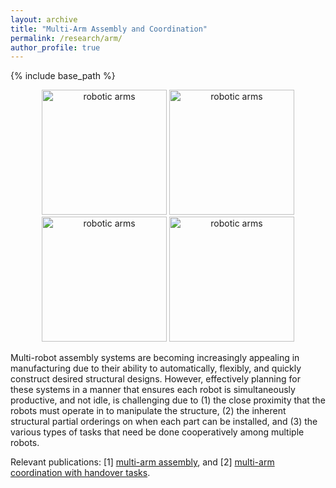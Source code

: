 ```yaml
---
layout: archive
title: "Multi-Arm Assembly and Coordination"
permalink: /research/arm/
author_profile: true
---
```


{% include base_path %}

<p style="text-align:center;">
    <img src="https://jiaoyangli.me/images/lego-2x.gif" title="robotic arms" width="200pt" />
    <img src="https://jiaoyangli.me/images/carhouse-2x.gif" title="robotic arms" width="200pt" />
    <img src="https://jiaoyangli.me/images/bar.gif" title="robotic arms" width="200pt" />
    <img src="https://jiaoyangli.me/images/vault-2x.gif" title="robotic arms" width="200pt" />
</p>

Multi-robot assembly systems are becoming increasingly appealing in manufacturing 
due to their ability to automatically, flexibly, and quickly construct desired structural designs. 
However, effectively planning for these systems in a manner 
that ensures each robot is simultaneously productive, and not idle, is challenging due to 
(1) the close proximity that the robots must operate in to manipulate the structure, 
(2) the inherent structural partial orderings on when each part can be installed, and
(3) the various types of tasks that need be done cooperatively among multiple robots.


Relevant publications: 
[1] [multi-arm assembly](https://arxiv.org/abs/2203.02475 "Preprint 2022 2019"), and
[2] [multi-arm coordination with handover tasks](https://jiaoyangli.me/publications/ZhangCASE22).